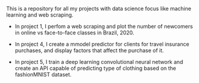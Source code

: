 This is a repository for all my projects with data science focus like machine learning and web scraping.

- In project 1, I perfom a web scraping and plot the number of newcomers in online vs face-to-face classes in Brazil, 2020.

- In project 4, I create a mmodel predictor for clients for travel insurance purchases, and display factors that affect the purchase of it. 

- In project 5, I train a deep learning convolutional neural network and create an API capable of predicting type of clothing based on the fashionMNIST dataset.
